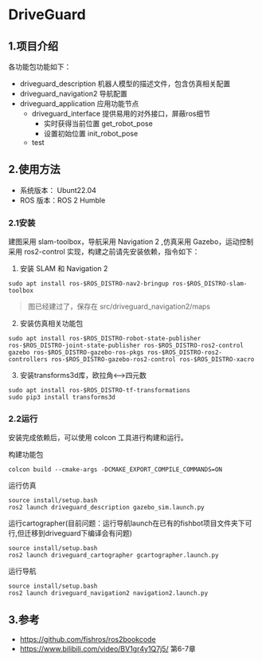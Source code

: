 # DriveGuard

## 1.项目介绍

各功能包功能如下：
- driveguard_description 机器人模型的描述文件，包含仿真相关配置
- driveguard_navigation2 导航配置
- driveguard_application 应用功能节点
    - driveguard_interface  提供易用的对外接口，屏蔽ros细节
        - 实时获得当前位置 get_robot_pose
        - 设置初始位置 init_robot_pose
    - test

## 2.使用方法   

- 系统版本： Ubunt22.04
- ROS 版本：ROS 2 Humble

### 2.1安装

建图采用 slam-toolbox，导航采用 Navigation 2 ,仿真采用 Gazebo，运动控制采用 ros2-control 实现，构建之前请先安装依赖，指令如下：

1. 安装 SLAM 和 Navigation 2

```
sudo apt install ros-$ROS_DISTRO-nav2-bringup ros-$ROS_DISTRO-slam-toolbox
```
> 图已经建过了，保存在 src/driveguard_navigation2/maps

2. 安装仿真相关功能包

```
sudo apt install ros-$ROS_DISTRO-robot-state-publisher  ros-$ROS_DISTRO-joint-state-publisher ros-$ROS_DISTRO-ros2-control gazebo ros-$ROS_DISTRO-gazebo-ros-pkgs ros-$ROS_DISTRO-ros2-controllers ros-$ROS_DISTRO-gazebo-ros2-control ros-$ROS_DISTRO-xacro 
```

3. 安装transforms3d库，欧拉角<-->四元数

```
sudo apt install ros-$ROS_DISTRO-tf-transformations
sudo pip3 install transforms3d
```

### 2.2运行

安装完成依赖后，可以使用 colcon 工具进行构建和运行。

构建功能包

```
colcon build --cmake-args -DCMAKE_EXPORT_COMPILE_COMMANDS=ON
```

运行仿真

```
source install/setup.bash
ros2 launch driveguard_description gazebo_sim.launch.py
```

运行cartographer(目前问题：运行导航launch在已有的fishbot项目文件夹下可行,但迁移到driveguard下编译会有问题)

```
source install/setup.bash
ros2 launch driveguard_cartographer gcartographer.launch.py
```

运行导航

```
source install/setup.bash
ros2 launch driveguard_navigation2 navigation2.launch.py
```

## 3.参考

- https://github.com/fishros/ros2bookcode
- https://www.bilibili.com/video/BV1gr4y1Q7j5/ 第6-7章